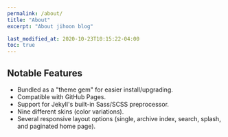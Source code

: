 ```yaml
---
permalink: /about/
title: "About"
excerpt: "About jihoon blog"

last_modified_at: 2020-10-23T10:15:22-04:00
toc: true
---
```

## Notable Features

- Bundled as a "theme gem" for easier install/upgrading.
- Compatible with GitHub Pages.
- Support for Jekyll's built-in Sass/SCSS preprocessor.
- Nine different skins (color variations).
- Several responsive layout options (single, archive index, search, splash, and paginated home page).